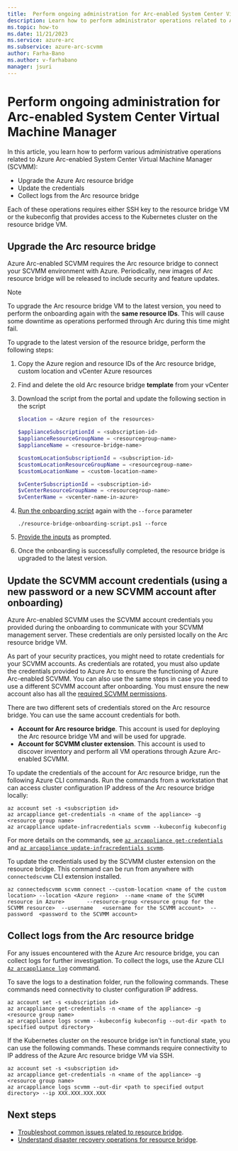 ```yaml
---
title:  Perform ongoing administration for Arc-enabled System Center Virtual Machine Manager
description: Learn how to perform administrator operations related to Azure Arc-enabled System Center Virtual Machine Manager
ms.topic: how-to 
ms.date: 11/21/2023
ms.service: azure-arc
ms.subservice: azure-arc-scvmm
author: Farha-Bano
ms.author: v-farhabano
manager: jsuri
---
```


# Perform ongoing administration for Arc-enabled System Center Virtual Machine Manager

In this article, you learn how to perform various administrative operations related to Azure Arc-enabled System Center Virtual Machine Manager (SCVMM):

- Upgrade the Azure Arc resource bridge
- Update the credentials
- Collect logs from the Arc resource bridge

Each of these operations requires either SSH key to the resource bridge VM or the kubeconfig that provides access to the Kubernetes cluster on the resource bridge VM.

## Upgrade the Arc resource bridge

Azure Arc-enabled SCVMM requires the Arc resource bridge to connect your SCVMM environment with Azure. Periodically, new images of Arc resource bridge will be released to include security and feature updates.

> [!NOTE]
> To upgrade the Arc resource bridge VM to the latest version, you need to perform the onboarding again with the **same resource IDs**. This will cause some downtime as operations performed through Arc during this time might fail.

To upgrade to the latest version of the resource bridge, perform the following steps:

1. Copy the Azure region and resource IDs of the Arc resource bridge, custom location and vCenter Azure resources

2. Find and delete the old Arc resource bridge **template** from your vCenter

3. Download the script from the portal and update the following section in the script

    ```powershell
    $location = <Azure region of the resources>
    
    $applianceSubscriptionId = <subscription-id>
    $applianceResourceGroupName = <resourcegroup-name>
    $applianceName = <resource-bridge-name>
    
    $customLocationSubscriptionId = <subscription-id>
    $customLocationResourceGroupName = <resourcegroup-name>
    $customLocationName = <custom-location-name>
    
    $vCenterSubscriptionId = <subscription-id>
    $vCenterResourceGroupName = <resourcegroup-name>
    $vCenterName = <vcenter-name-in-azure>
    ```

4. [Run the onboarding script](../vmware-vsphere/quick-start-connect-vcenter-to-arc-using-script.md#run-the-script) again with the `--force` parameter

    ``` powershell-interactive
    ./resource-bridge-onboarding-script.ps1 --force
    ```

5. [Provide the inputs](../vmware-vsphere/quick-start-connect-vcenter-to-arc-using-script.md#inputs-for-the-script) as prompted.

6. Once the onboarding is successfully completed, the resource bridge is upgraded to the latest version.

## Update the SCVMM account credentials (using a new password or a new SCVMM account after onboarding)

Azure Arc-enabled SCVMM uses the SCVMM account credentials you provided during the onboarding to communicate with your SCVMM management server. These credentials are only persisted locally on the Arc resource bridge VM.

As part of your security practices, you might need to rotate credentials for your SCVMM accounts. As credentials are rotated, you must also update the credentials provided to Azure Arc to ensure the functioning of Azure Arc-enabled SCVMM. You can also use the same steps in case you need to use a different SCVMM account after onboarding. You must ensure the new account also has all the [required SCVMM permissions](quickstart-connect-system-center-virtual-machine-manager-to-arc.md#prerequisites).

There are two different sets of credentials stored on the Arc resource bridge. You can use the same account credentials for both.

- **Account for Arc resource bridge**. This account is used for deploying the Arc resource bridge VM and will be used for upgrade.
- **Account for SCVMM cluster extension**. This account is used to discover inventory and perform all VM operations through Azure Arc-enabled SCVMM.

To update the credentials of the account for Arc resource bridge, run the following Azure CLI commands. Run the commands from a workstation that can access cluster configuration IP address of the Arc resource bridge locally:

```azurecli
az account set -s <subscription id>
az arcappliance get-credentials -n <name of the appliance> -g <resource group name> 
az arcappliance update-infracredentials scvmm --kubeconfig kubeconfig
```
For more details on the commands, see [`az arcappliance get-credentials`](/cli/azure/arcappliance#az-arcappliance-get-credentials) and [`az arcappliance update-infracredentials scvmm`](/cli/azure/arcappliance/update-infracredentials#az-arcappliance-update-infracredentials-scvmm).


To update the credentials used by the SCVMM cluster extension on the resource bridge. This command can be run from anywhere with `connectedscvmm` CLI extension installed.

```azurecli
az connectedscvmm scvmm connect --custom-location <name of the custom location> --location <Azure region>  --name <name of the SCVMM resource in Azure>       --resource-group <resource group for the SCVMM resource>  --username   <username for the SCVMM account>  --password  <password to the SCVMM account>
```

## Collect logs from the Arc resource bridge

For any issues encountered with the Azure Arc resource bridge, you can collect logs for further investigation. To collect the logs, use the Azure CLI [`Az arcappliance log`](/cli/azure/arcappliance/logs#az-arcappliance-logs-scvmm) command.

To save the logs to a destination folder, run the following commands. These commands need connectivity to cluster configuration IP address.

```azurecli
az account set -s <subscription id>
az arcappliance get-credentials -n <name of the appliance> -g <resource group name> 
az arcappliance logs scvmm --kubeconfig kubeconfig --out-dir <path to specified output directory>
```

If the Kubernetes cluster on the resource bridge isn't in functional state, you can use the following commands. These commands require connectivity to IP address of the Azure Arc resource bridge VM via SSH.

```azurecli
az account set -s <subscription id>
az arcappliance get-credentials -n <name of the appliance> -g <resource group name> 
az arcappliance logs scvmm --out-dir <path to specified output directory> --ip XXX.XXX.XXX.XXX
```

## Next steps

- [Troubleshoot common issues related to resource bridge](../resource-bridge/troubleshoot-resource-bridge.md).
- [Understand disaster recovery operations for resource bridge](./disaster-recovery.md).
